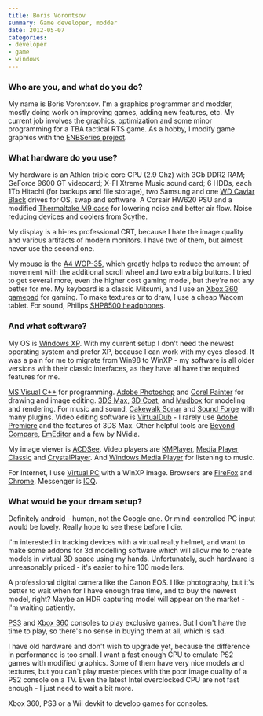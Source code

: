 ```yaml
---
title: Boris Vorontsov
summary: Game developer, modder
date: 2012-05-07
categories:
- developer
- game
- windows
---
```


### Who are you, and what do you do?

My name is Boris Vorontsov. I'm a graphics programmer and modder, mostly doing work on improving games, adding new features, etc. My current job involves the graphics, optimization and some minor programming for a TBA tactical RTS game. As a hobby, I modify game graphics with the [ENBSeries project](http://enbdev.com/description_en.htm "Boris' mod project.").

### What hardware do you use?

My hardware is an Athlon triple core CPU (2.9 Ghz) with 3Gb DDR2 RAM; GeForce 9600 GT videocard; X-FI Xtreme Music sound card; 6 HDDs, each 1Tb Hitachi (for backups and file storage), two Samsung and one [WD Caviar Black][caviar-black] drives for OS, swap and software. A Corsair HW620 PSU and a modified [Thermaltake M9 case][m9-vi1000] for lowering noise and better air flow. Noise reducing devices and coolers from Scythe. 

My display is a hi-res professional CRT, because I hate the image quality and various artifacts of modern monitors. I have two of them, but almost never use the second one.

My mouse is the [A4 WOP-35][wop-35], which greatly helps to reduce the amount of movement with the additional scroll wheel and two extra big buttons. I tried to get several more, even the higher cost gaming model, but they're not any better for me. My keyboard is a classic Mitsumi, and I use an [Xbox 360 gamepad][xbox-360-controller-for-windows] for gaming. To make textures or to draw, I use a cheap Wacom tablet. For sound, Philips [SHP8500 headphones][shp8500-00].

### And what software?

My OS is [Windows XP][windows-xp]. With my current setup I don't need the newest operating system and prefer XP, because I can work with my eyes closed. It was a pain for me to migrate from Win98 to WinXP - my software is all older versions with their classic interfaces, as they have all have the required features for me.

[MS Visual C++][visual-c-plusplus] for programming. [Adobe Photoshop][photoshop] and [Corel Painter][painter] for drawing and image editing. [3DS Max][3ds-max], [3D Coat][3d-coat], and [Mudbox][] for modeling and rendering. For music and sound, [Cakewalk Sonar][sonar] and [Sound Forge][sound-forge] with many plugins. Video editing software is [VirtualDub][] - I rarely use [Adobe Premiere][premiere] and the features of 3DS Max. Other helpful tools are [Beyond Compare][beyond-compare], [EmEditor][] and a few by NVidia.

My image viewer is [ACDSee][]. Video players are [KMPlayer][], [Media Player Classic][media-player-classic] and [CrystalPlayer][]. And [Windows Media Player][windows-media-player] for listening to music.

For Internet, I use [Virtual PC][virtual-pc] with a WinXP image. Browsers are [FireFox][] and [Chrome][]. Messenger is [ICQ][].

### What would be your dream setup?

Definitely android - human, not the Google one. Or mind-controlled PC input would be lovely. Really hope to see these before I die.

I'm interested in tracking devices with a virtual realty helmet, and want to make some addons for 3d modelling software which will allow me to create models in virtual 3D space using my hands. Unfortunately, such hardware is unreasonably priced - it's easier to hire 100 modellers.

A professional digital camera like the Canon EOS. I like photography, but it's better to wait when for I have enough free time, and to buy the newest model, right? Maybe an HDR capturing model will appear on the market - I'm waiting patiently.

[PS3][] and [Xbox 360][xbox-360] consoles to play exclusive games. But I don't have the time to play, so there's no sense in buying them at all, which is sad.

I have old hardware and don't wish to upgrade yet, because the difference in performance is too small. I want a fast enough CPU to emulate PS2 games with modified graphics. Some of them have very nice models and textures, but you can't play masterpieces with the poor image quality of a PS2 console on a TV. Even the latest Intel overclocked CPU are not fast enough - I just need to wait a bit more.

Xbox 360, PS3 or a Wii devkit to develop games for consoles.

[3d-coat]: https://3dcoat.com/home/ "3D digital sculpting software."
[3ds-max]: http://web.archive.org/web/20221224201800/https://www.autodesk.com/products/3ds-max/overview "3D modelling and animation software."
[acdsee]: https://www.acdsee.com/en/products/acdsee "An image and photo manager."
[beyond-compare]: http://www.scootersoftware.com/features.php "File and folder comparison and syncing software for Windows."
[caviar-black]: https://www.amazon.com/Western-Digital-Caviar-Internal-Desktop/dp/B004CSIG1G "An internal hard disk for desktop machines."
[chrome]: https://www.google.com/intl/en/chrome/browser/ "A WebKit-based browser, where each tab runs in its own thread."
[crystalplayer]: http://web.archive.org/web/20211227003446/http://crystalreality.com/cp/ "A video player for Windows."
[emeditor]: https://www.emeditor.com/ "A text editor for Window."
[firefox]: https://www.mozilla.org/en-US/firefox/new/ "A cross-platform open-source web browser."
[icq]: https://en.wikipedia.org/wiki/ICQ "An ancient instant messaging client."
[kmplayer]: https://en.wikipedia.org/wiki/The_KMPlayer "A media player for Windows."
[m9-vi1000]: https://lanoc.org/review/hardware/cases/1166 "A PC tower case."
[media-player-classic]: https://en.wikipedia.org/wiki/Media_Player_Classic "A media player for Windows."
[mudbox]: http://web.archive.org/web/20221223233150/https://www.autodesk.com/products/mudbox/overview "3D digital sculpting and painting software."
[painter]: https://www.painterartist.com/en/product/paint-program/ "Digital art software."
[photoshop]: https://www.adobe.com/products/photoshop.html "A bitmap image editor."
[premiere]: https://www.adobe.com/products/premiere.html "A video editing suite."
[ps3]: http://us.playstation.com/PS3/ "A shiny gaming console from Sony."
[shp8500-00]: http://web.archive.org/web/20190506092512/https://www.amazon.co.uk/Philips-SHP8500-00-Stereo-Headphones/dp/B000JU5CX6 "Headphones."
[sonar]: http://www.cakewalk.com/products/sonar/ "Audio editing software."
[sound-forge]: http://www.sonycreativesoftware.com/soundforgepro "Audio editing software."
[virtual-pc]: https://en.wikipedia.org/wiki/Windows_Virtual_PC "Windows emulation software, for Windows."
[virtualdub]: http://www.virtualdub.org/ "A video capture and processing tool for Windows."
[visual-c-plusplus]: https://msdn.microsoft.com/en-us/library/aa187916.aspx "An IDE for Windows software development."
[windows-media-player]: https://en.wikipedia.org/wiki/Windows_Media_Player "Audio/media jukebox software."
[windows-xp]: https://en.wikipedia.org/wiki/Windows_XP "An operating system for x86 computers."
[wop-35]: http://www.a4tech.com/product.asp?cid=197&scid=197&id=22 "A multi-button mouse."
[xbox-360-controller-for-windows]: http://www.microsoft.com/hardware/en-us/p/xbox-360-controller-for-windows "A video game controller."
[xbox-360]: http://www.xbox.com:80/en-US/Xbox360 "A gaming console."
